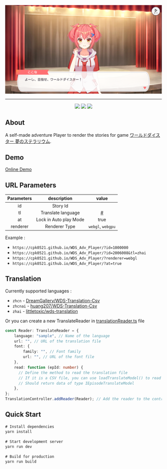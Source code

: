 <div align="center">
  <img src="assets/cover.png" alt="WDS">
  <hr>
</div>

<div align="center">
  
  <img src="https://img.shields.io/badge/typescript-%233178C6?style=for-the-badge&logo=typescript&logoColor=white">
  <img src="https://img.shields.io/badge/pixijs%208.6.3%20-%23e22162.svg?style=for-the-badge">
  <img src="https://img.shields.io/badge/spine%204.1-%23CC6699?style=for-the-badge&logoColor=white">
</div>

## About
A self-made adventure Player to render the stories for game [ワールドダイスター 夢のステラリウム](https://world-dai-star.com/game).

## Demo
[Online Demo](https://cpk0521.github.io/WDS_Adv_Player/?id=1000000)

## URL Parameters

| Parameters  | description | value |
| :-------------: | :-------------: | :-------------:|
|id  | Story Id | |
|tl  | Translate language | [#](https://github.com/Cpk0521/WDS_Adv_Player?tab=readme-ov-file#translation) |
|at  | Lock in Auto play Mode | true |
|renderer  | Renderer Type | `webgl`, `webgpu` |

Example : 
 - `https://cpk0521.github.io/WDS_Adv_Player/?id=1000000`
 - `https://cpk0521.github.io/WDS_Adv_Player/?id=2006008&tl=zhai`
 - `https://cpk0521.github.io/WDS_Adv_Player/?renderer=webgl`
 - `https://cpk0521.github.io/WDS_Adv_Player/?at=true`

## Translation

Currently supported languages :
  - `zhcn` - [DreamGallery/WDS-Translation-Csv](https://github.com/DreamGallery/WDS-Translation-Csv)
  - `zhcnai` - [huang207/WDS-Translation-Csv](https://github.com/huang207/WDS-Translation-Csv/tree/ai)
  - `zhai` - [littletoxic/wds-translation](https://github.com/littletoxic/wds-translation)

Or you can create a new TranslateReader in [translationReader.ts](./src/constant/translationReader.ts) file
  ```ts
  const Reader: TranslateReader = {
      language: "sample", // Name of the language
      url: "", // URL of the translation file
      font: {
          family: "", // Font family
          url: "", // URL of the font file
      },
      read: function (epId: number) { 
        // Define the method to read the translation file
        // If it is a CSV file, you can use loadTranslateModel() to read it.
        // Should return data of type IEpisodeTranslateModel
      },
  };
  TranslationController.addReader(Reader); // Add the reader to the controller
  ```
  
## Quick Start

```shell
# Install dependencies
yarn install

# Start development server
yarn run dev

# Build for production
yarn run build
```